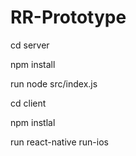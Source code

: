 # RR-Prototype

cd server

npm install

run node src/index.js

cd client

npm instlal

run react-native run-ios